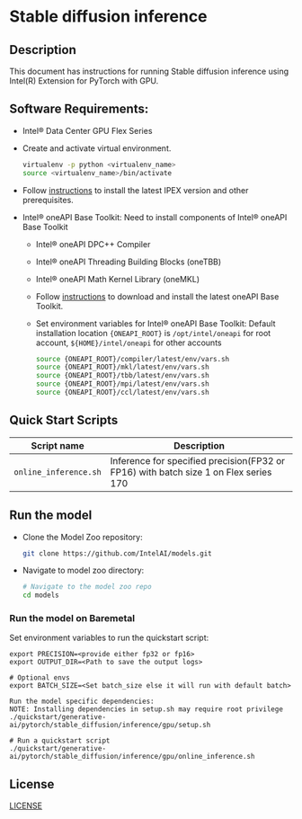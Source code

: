 <!--- 0. Title -->
# Stable diffusion inference

<!-- 10. Description -->
## Description

This document has instructions for running Stable diffusion inference using
Intel(R) Extension for PyTorch with GPU.

<!--- 20. GPU Setup -->
## Software Requirements:
- Intel® Data Center GPU Flex Series
- Create and activate virtual environment.
  ```bash
  virtualenv -p python <virtualenv_name>
  source <virtualenv_name>/bin/activate
  ```
- Follow [instructions](https://pypi.org/project/intel-extension-for-pytorch/) to install the latest IPEX version and other prerequisites.

- Intel® oneAPI Base Toolkit: Need to install components of Intel® oneAPI Base Toolkit
  - Intel® oneAPI DPC++ Compiler
  - Intel® oneAPI Threading Building Blocks (oneTBB)
  - Intel® oneAPI Math Kernel Library (oneMKL)
  - Follow [instructions](https://www.intel.com/content/www/us/en/developer/tools/oneapi/base-toolkit-download.html?operatingsystem=linux&distributions=offline) to download and install the latest oneAPI Base Toolkit.

  - Set environment variables for Intel® oneAPI Base Toolkit: 
    Default installation location `{ONEAPI_ROOT}` is `/opt/intel/oneapi` for root account, `${HOME}/intel/oneapi` for other accounts
    ```bash
    source {ONEAPI_ROOT}/compiler/latest/env/vars.sh
    source {ONEAPI_ROOT}/mkl/latest/env/vars.sh
    source {ONEAPI_ROOT}/tbb/latest/env/vars.sh
    source {ONEAPI_ROOT}/mpi/latest/env/vars.sh
    source {ONEAPI_ROOT}/ccl/latest/env/vars.sh
    ```

<!--- 40. Quick Start Scripts -->
## Quick Start Scripts

| Script name | Description |
|-------------|-------------|
| `online_inference.sh` | Inference for specified precision(FP32 or FP16) with batch size 1 on Flex series 170 |

<!--- 50. Baremetal -->
## Run the model
* Clone the Model Zoo repository:
  ```bash
  git clone https://github.com/IntelAI/models.git
  ```
* Navigate to model zoo directory:
  ```bash
  # Navigate to the model zoo repo
  cd models
  ```

### Run the model on Baremetal
Set environment variables to run the quickstart script:
```
export PRECISION=<provide either fp32 or fp16>
export OUTPUT_DIR=<Path to save the output logs>

# Optional envs
export BATCH_SIZE=<Set batch_size else it will run with default batch>

Run the model specific dependencies:
NOTE: Installing dependencies in setup.sh may require root privilege
./quickstart/generative-ai/pytorch/stable_diffusion/inference/gpu/setup.sh

# Run a quickstart script
./quickstart/generative-ai/pytorch/stable_diffusion/inference/gpu/online_inference.sh
```

<!--- 80. License -->
## License

[LICENSE](/LICENSE)
